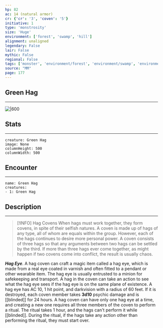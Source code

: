 ```yaml
---
hp: 82
ac: 14 (natural armor)
cr: {'cr': '3', 'coven': '5'}
initiative: 1
type: 'monstrosity'    
size: 'Huge'
environment: ['forest', 'swamp', 'hill']
alignment: unaligned
legendary: False
lair: False
mythic: False
regional: False
tags: ['monster', 'environment/forest', 'environment/swamp', 'environment/hill']
source: "MM"
page: 177
---
```


## Green Hag
---

![|600](D:/Program%20Files/5e.tools/img/bestiary/MM/Green%20Hag.jpg)

## Stats
---

```statblock
creature: Green Hag
image: None
columnHeight: 500
columnWidth: 500
```

## Encounter
---

```encounter-table
name: Green Hag
creatures:
- 1: Green Hag
```

## Description
---


> [!INFO] Hag Covens
>When hags must work together, they form covens, in spite of their selfish natures. A coven is made up of hags of any type, all of whom are equals within the group. However, each of the hags continues to desire more personal power.
>A coven consists of three hags so that any arguments between two hags can be settled by the third. If more than three hags ever come together, as might happen if two covens come into conflict, the result is usually chaos.

**_Hag Eye_**. A hag coven can craft a magic item called a hag eye, which is made from a real eye coated in varnish and often fitted to a pendant or other wearable item. The hag eye is usually entrusted to a minion for safekeeping and transport. A hag in the coven can take an action to see what the hag eye sees if the hag eye is on the same plane of existence. A hag eye has AC 10, 1 hit point, and darkvision with a radius of 60 feet. If it is destroyed, each coven member takes **3d10** psychic damage and is [[blinded]] for 24 hours.
A hag coven can have only one hag eye at a time, and creating a new one requires all three members of the coven to perform a ritual. The ritual takes 1 hour, and the hags can't perform it while [[blinded]]. During the ritual, if the hags take any action other than performing the ritual, they must start over.




